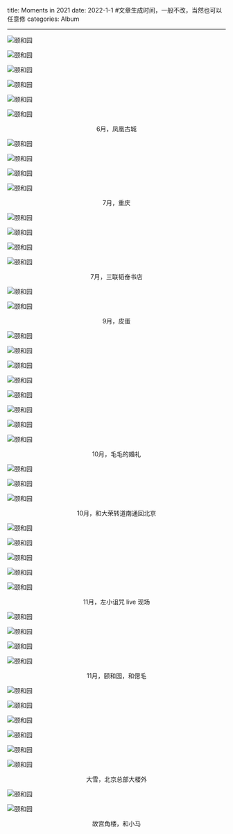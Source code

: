 title: Moments in 2021
date: 2022-1-1  #文章生成时间，一般不改，当然也可以任意修
categories: Album

---

![颐和园](https://blogcdn-1252201667.cos.ap-hongkong.myqcloud.com/Selected/IMG_0583.jpg)

![颐和园](https://blogcdn-1252201667.cos.ap-hongkong.myqcloud.com/Selected/IMG_0904.PNG)

![颐和园](https://blogcdn-1252201667.cos.ap-hongkong.myqcloud.com/Selected/IMG_0900.PNG)

![颐和园](https://blogcdn-1252201667.cos.ap-hongkong.myqcloud.com/Selected/IMG_0906.PNG)

![颐和园](https://blogcdn-1252201667.cos.ap-hongkong.myqcloud.com/Selected/IMG_0907.PNG)

![颐和园](https://blogcdn-1252201667.cos.ap-hongkong.myqcloud.com/Selected/IMG_0910.PNG)

<center>6月，凤凰古城</center>

![颐和园](https://blogcdn-1252201667.cos.ap-hongkong.myqcloud.com/Selected/IMG_4191.JPG)

![颐和园](https://blogcdn-1252201667.cos.ap-hongkong.myqcloud.com/Selected/IMG_4227.JPG)

![颐和园](https://blogcdn-1252201667.cos.ap-hongkong.myqcloud.com/Selected/IMG_4209.JPG)

![颐和园](https://blogcdn-1252201667.cos.ap-hongkong.myqcloud.com/Selected/IMG_4213.JPG)

<center>7月，重庆</center>

![颐和园](https://blogcdn-1252201667.cos.ap-hongkong.myqcloud.com/Selected/IMG_4915.JPG)

![颐和园](https://blogcdn-1252201667.cos.ap-hongkong.myqcloud.com/Selected/IMG_4916.JPG)

![颐和园](https://blogcdn-1252201667.cos.ap-hongkong.myqcloud.com/Selected/IMG_4910.JPG)

![颐和园](https://blogcdn-1252201667.cos.ap-hongkong.myqcloud.com/Selected/IMG_4911.JPG)

<center>7月，三联韬奋书店</center>

![颐和园](https://blogcdn-1252201667.cos.ap-hongkong.myqcloud.com/Selected/IMG_7237.JPG)

![颐和园](https://blogcdn-1252201667.cos.ap-hongkong.myqcloud.com/Selected/9120388A-8A3E-4728-B9AA-5D61AB9C94CF-3628-000000D3BF2A1C21%202.JPG)

<center>9月，皮蛋</center>

![颐和园](https://blogcdn-1252201667.cos.ap-hongkong.myqcloud.com/Selected/beauty_1633358711624.JPG)

![颐和园](https://blogcdn-1252201667.cos.ap-hongkong.myqcloud.com/Selected/IMG_7490.jpg)

![颐和园](https://blogcdn-1252201667.cos.ap-hongkong.myqcloud.com/Selected/IMG_7555.jpg)

![颐和园](https://blogcdn-1252201667.cos.ap-hongkong.myqcloud.com/Selected/IMG_7986.JPG)

![颐和园](https://blogcdn-1252201667.cos.ap-hongkong.myqcloud.com/Selected/DSCF2537.JPG)

![颐和园](https://blogcdn-1252201667.cos.ap-hongkong.myqcloud.com/Selected/IMG_7707.JPG)

![颐和园](https://blogcdn-1252201667.cos.ap-hongkong.myqcloud.com/Selected/IMG_8824.jpg)

![颐和园](https://blogcdn-1252201667.cos.ap-hongkong.myqcloud.com/Selected/IMG_9047.jpg)

<center>10月，毛毛的婚礼</center>

![颐和园](https://blogcdn-1252201667.cos.ap-hongkong.myqcloud.com/Selected/DSCF2680.JPG)

![颐和园](https://blogcdn-1252201667.cos.ap-hongkong.myqcloud.com/Selected/DSCF2696.jpg)

![颐和园](https://blogcdn-1252201667.cos.ap-hongkong.myqcloud.com/Selected/DSCF2667.JPG)

<center>10月，和大荣转道南通回北京</center>

![颐和园](https://blogcdn-1252201667.cos.ap-hongkong.myqcloud.com/Selected/DSCF2950.jpg)

![颐和园](https://blogcdn-1252201667.cos.ap-hongkong.myqcloud.com/Selected/DSCF3035.JPG)

![颐和园](https://blogcdn-1252201667.cos.ap-hongkong.myqcloud.com/Selected/IMG_7984.JPG)

![颐和园](https://blogcdn-1252201667.cos.ap-hongkong.myqcloud.com/Selected/IMG_7987.JPG)

![颐和园](https://blogcdn-1252201667.cos.ap-hongkong.myqcloud.com/Selected/DSCF2973.JPG)

<center>11月，左小诅咒 live 现场</center>

![颐和园](https://blogcdn-1252201667.cos.ap-hongkong.myqcloud.com/Selected/9CB4FA25-0A70-4BEE-A7AB-C46069F740AA-13808-0000044EAD43C45E.jpg)

![颐和园](https://blogcdn-1252201667.cos.ap-hongkong.myqcloud.com/Selected/7E298BA1-CDCC-4EDE-858A-7493A8E02E9A-13808-0000044E519205D9.jpg)

![颐和园](https://blogcdn-1252201667.cos.ap-hongkong.myqcloud.com/Selected/9AF68F68-B48C-4D28-99D3-58F781DE6DFC-13808-0000044E60C2A2ED.jpg)

![颐和园](https://blogcdn-1252201667.cos.ap-hongkong.myqcloud.com/Selected/IMG_9038.jpg)

<center>11月，颐和园，和偲毛</center>

![颐和园](https://blogcdn-1252201667.cos.ap-hongkong.myqcloud.com/Selected/IMG_9634.PNG)

![颐和园](https://blogcdn-1252201667.cos.ap-hongkong.myqcloud.com/Selected/IMG_9635.jpg)

![颐和园](https://blogcdn-1252201667.cos.ap-hongkong.myqcloud.com/Selected/IMG_9639.jpg)

![颐和园](https://blogcdn-1252201667.cos.ap-hongkong.myqcloud.com/Selected/IMG_9640.PNG)

![颐和园](https://blogcdn-1252201667.cos.ap-hongkong.myqcloud.com/Selected/IMG_9641.jpg)

![颐和园](https://blogcdn-1252201667.cos.ap-hongkong.myqcloud.com/Selected/IMG_9643.PNG)

<center>大雪，北京总部大楼外</center>

![颐和园](https://blogcdn-1252201667.cos.ap-hongkong.myqcloud.com/Selected/DSCF3782.jpg)

![颐和园](https://blogcdn-1252201667.cos.ap-hongkong.myqcloud.com/Selected/DSCF3750.jpg)

<center>故宫角楼，和小马</center>


